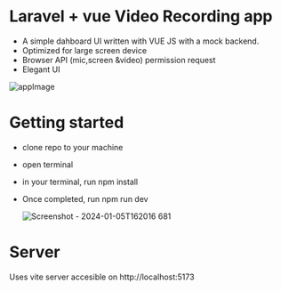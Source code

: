 # Laravel + vue Video Recording app

- A simple dahboard UI written with VUE JS with a mock backend.
- Optimized for large screen device
- Browser API (mic,screen &video) permission request
- Elegant UI


![appImage](https://github.com/pepplerex/Vue-Laravel-Video-recording-app/assets/107540519/94c4af74-76ad-4591-98f8-35072f2a2ec5)

# Getting started

- clone repo to your machine
- open terminal
- in your terminal, run npm install
- Once completed, run npm run dev

  ![Screenshot - 2024-01-05T162016 681](https://github.com/pepplerex/Vue-Laravel-Video-recording-app/assets/107540519/110b333c-fa22-4d9f-bb86-fa8c66490157)

# Server
Uses vite server accesible on http://localhost:5173



